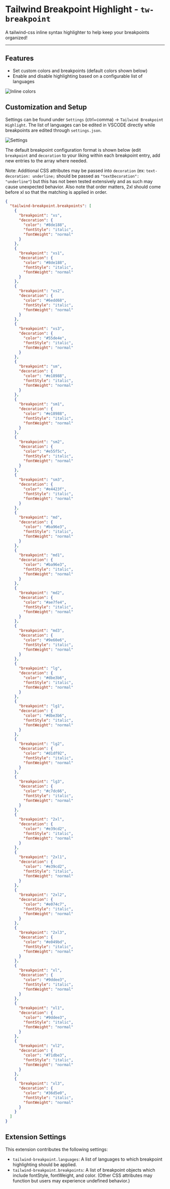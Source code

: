 # Tailwind Breakpoint Highlight - `tw-breakpoint`

A tailwind-css inline syntax highlighter to help keep your breakpoints organized!

---

## Features

- Set custom colors and breakpoints (default colors shown below)
- Enable and disable highlighting based on a configurable list of languages

![Inline colors](images/default-colors.png)

## Customization and Setup

Settings can be found under `Settings` (ctrl+comma) -> `Tailwind Breakpoint Highlight`. The list of languages can be edited in VSCODE directly while breakpoints are edited through `settings.json`.

![Settings](images/settings.png)

The default breakpoint configuration format is shown below (edit `breakpoint` and `decoration` to your liking within each breakpoint entry, add new entries to the array where needed.

Note: Additional CSS attributes may be passed into `decoration` (ex: `text-decoration: underline;` should be passed as `"textDecoration": "underline"`) but this has not been tested extensively and as such may cause unexpected behavior. Also note that order matters, 2xl should come before xl so that the matching is applied in order.

```json
{
  "tailwind-breakpoint.breakpoints": [
    {
      "breakpoint": "xs",
      "decoration": {
        "color": "#8de188",
        "fontStyle": "italic",
        "fontWeight": "normal"
      }
    },
    {
      "breakpoint": "xs1",
      "decoration": {
        "color": "#8de188",
        "fontStyle": "italic",
        "fontWeight": "normal"
      }
    },
    {
      "breakpoint": "xs2",
      "decoration": {
        "color": "#6edd68",
        "fontStyle": "italic",
        "fontWeight": "normal"
      }
    },
    {
      "breakpoint": "xs3",
      "decoration": {
        "color": "#55de4e",
        "fontStyle": "italic",
        "fontWeight": "normal"
      }
    },
    {
      "breakpoint": "sm",
      "decoration": {
        "color": "#e18988",
        "fontStyle": "italic",
        "fontWeight": "normal"
      }
    },
    {
      "breakpoint": "sm1",
      "decoration": {
        "color": "#e18988",
        "fontStyle": "italic",
        "fontWeight": "normal"
      }
    },
    {
      "breakpoint": "sm2",
      "decoration": {
        "color": "#e55f5c",
        "fontStyle": "italic",
        "fontWeight": "normal"
      }
    },
    {
      "breakpoint": "sm3",
      "decoration": {
        "color": "#e4423f",
        "fontStyle": "italic",
        "fontWeight": "normal"
      }
    },
    {
      "breakpoint": "md",
      "decoration": {
        "color": "#ba96e3",
        "fontStyle": "italic",
        "fontWeight": "normal"
      }
    },
    {
      "breakpoint": "md1",
      "decoration": {
        "color": "#ba96e3",
        "fontStyle": "italic",
        "fontWeight": "normal"
      }
    },
    {
      "breakpoint": "md2",
      "decoration": {
        "color": "#ae7fe4",
        "fontStyle": "italic",
        "fontWeight": "normal"
      }
    },
    {
      "breakpoint": "md3",
      "decoration": {
        "color": "#9e60e6",
        "fontStyle": "italic",
        "fontWeight": "normal"
      }
    },
    {
      "breakpoint": "lg",
      "decoration": {
        "color": "#dbe3b6",
        "fontStyle": "italic",
        "fontWeight": "normal"
      }
    },
    {
      "breakpoint": "lg1",
      "decoration": {
        "color": "#dbe3b6",
        "fontStyle": "italic",
        "fontWeight": "normal"
      }
    },
    {
      "breakpoint": "lg2",
      "decoration": {
        "color": "#d1df92",
        "fontStyle": "italic",
        "fontWeight": "normal"
      }
    },
    {
      "breakpoint": "lg3",
      "decoration": {
        "color": "#c7dc66",
        "fontStyle": "italic",
        "fontWeight": "normal"
      }
    },
    {
      "breakpoint": "2xl",
      "decoration": {
        "color": "#e39cd2",
        "fontStyle": "italic",
        "fontWeight": "normal"
      }
    },
    {
      "breakpoint": "2xl1",
      "decoration": {
        "color": "#e39cd2",
        "fontStyle": "italic",
        "fontWeight": "normal"
      }
    },
    {
      "breakpoint": "2xl2",
      "decoration": {
        "color": "#e074c7",
        "fontStyle": "italic",
        "fontWeight": "normal"
      }
    },
    {
      "breakpoint": "2xl3",
      "decoration": {
        "color": "#e049bd",
        "fontStyle": "italic",
        "fontWeight": "normal"
      }
    },
    {
      "breakpoint": "xl",
      "decoration": {
        "color": "#9ddee3",
        "fontStyle": "italic",
        "fontWeight": "normal"
      }
    },
    {
      "breakpoint": "xl1",
      "decoration": {
        "color": "#9ddee3",
        "fontStyle": "italic",
        "fontWeight": "normal"
      }
    },
    {
      "breakpoint": "xl2",
      "decoration": {
        "color": "#71dbe3",
        "fontStyle": "italic",
        "fontWeight": "normal"
      }
    },
    {
      "breakpoint": "xl3",
      "decoration": {
        "color": "#36d5e0",
        "fontStyle": "italic",
        "fontWeight": "normal"
      }
    }
  ]
}
```

## Extension Settings

This extension contributes the following settings:

- `tailwind-breakpoint.languages`: A list of languages to which breakpoint highlighting should be applied.
- `tailwind-breakpoint.breakpoints`: A list of breakpoint objects which include fontStyle, fontWeight, and color. (Other CSS attributes may function but users may experience undefined behavior.)
